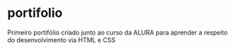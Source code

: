 # portifolio

Primeiro portifólio criado junto ao curso da ALURA para aprender a respeito do desenvolvimento via HTML e CSS
